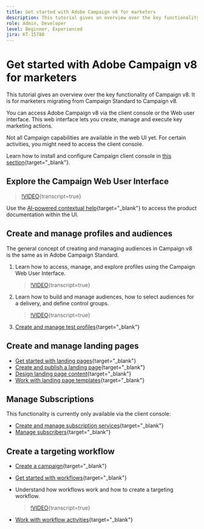```yaml
---
title: Get started with Adobe Campaign v8 for marketers
description: This tutorial gives an overview over the key functionality of Campaign v8. It is for marketers migrating from Campaign Standard to Campaign v8.
role: Admin, Developer
level: Beginner, Experienced
jira: KT-15788
---
```


# Get started with Adobe Campaign v8 for marketers

This tutorial gives an overview over the key functionality of Campaign v8. It is for marketers migrating from Campaign Standard to Campaign v8.

You can access Adobe Campaign v8 via the client console or the Web user interface. This web interface lets you create, manage and execute key marketing actions. 

 Not all Campaign capabilities are available in the web UI yet. For certain activities, you might need to access the client console. 

Learn how to install and configure Campaign client console in [this section](https://experienceleague.adobe.com/en/docs/campaign/campaign-v8/new/connect){target="_blank"}.


## Explore the Campaign Web User Interface

>[!VIDEO](https://video.tv.adobe.com/v/3427278?quality=12&learn=on){transcript=true}

Use the [AI-powered contextual help](https://experienceleague.adobe.com/en/docs/campaign-web/v8/start/using-ai){target="_blank"} to access the product documentation within the UI. 


## Create and manage profiles and audiences

The general concept of creating and managing audiences in Campaign v8 is the same as in Adobe Campaign Standard.

1. Learn how to access, manage, and explore profiles using the Campaign Web User Interface.

    >[!VIDEO](https://video.tv.adobe.com/v/3427293?quality=12&learn=on){transcript=true}

2. Learn how to build and manage audiences, how to select audiences for a delivery, and define control groups.

    >[!VIDEO](https://video.tv.adobe.com/v/3425861?quality=12&learn=on){transcript=true}

3. [Create and manage test profiles](https://experienceleague.adobe.com/en/docs/campaign-web/v8/audiences/work-with-profiles/test-profiles){target="_blank"}

## Create and manage landing pages

* [Get started with landing pages](https://experienceleague.adobe.com/en/docs/campaign-web/v8/landing-pages/get-started-lp){target="_blank"}
* [Create and publish a landing page](https://experienceleague.adobe.com/en/docs/campaign-web/v8/landing-pages/create-lp){target="_blank"}
* [Design landing page content](https://experienceleague.adobe.com/en/docs/campaign-web/v8/landing-pages/lp-content){target="_blank"}
* [Work with landing page templates](https://experienceleague.adobe.com/en/docs/campaign-web/v8/landing-pages/lp-templates){target="_blank"}

## Manage Subscriptions

This functionality is currently only available via the client console: 

* [Create and manage subscription services](https://experienceleague.adobe.com/en/docs/campaign-web/v8/audiences/work-with-services/manage-services){target="_blank"}
* [Manage subscribers](https://experienceleague.adobe.com/en/docs/campaign-web/v8/audiences/work-with-services/manage-subscribers){target="_blank"}

## Create a targeting workflow

* [Create a campaign](https://experienceleague.adobe.com/docs/campaign-web/v8/campaigns/gs-campaigns.html?lang=en){target="_blank"}
* [Get started with workflows](https://experienceleague.adobe.com/en/docs/campaign-web/v8/wf/gs-workflows){target="_blank"}

* Understand how workflows work and how to create a targeting workflow.

    >[!VIDEO](https://video.tv.adobe.com/v/3425873?quality=12&learn=on){transcript=true}

* [Work with workflow activities](https://experienceleague.adobe.com/en/docs/campaign-web/v8/wf/design-workflows/about-activities){target="_blank"}
